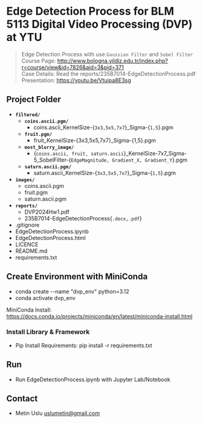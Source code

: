 # Edge Detection Process for BLM 5113 Digital Video Processing (DVP) at YTU

> Edge Detection Process with use `Gaussian Filter` and `Sobel Filter`  
> Course Page: http://www.bologna.yildiz.edu.tr/index.php?r=course/view&id=7826&aid=3&pid=371  
> Case Details: Read the reports/235B7014-EdgeDetectionProcess.pdf  
> Presentation: https://youtu.be/Vtuipa8E3sg

## Project Folder
- **`filtered/`**
    - **`coins.ascii.pgm/`**
        - coins.ascii_KernelSize-{`3x3,5x5,7x7`}_Sigma-{`1,5`}.pgm
    - **`fruit.pgm/`**
        - fruit_KernelSize-{3x3,5x5,7x7}_Sigma-{1,5}.pgm
    - **`most_blurry_image/`**
        - {`coins.ascii, fruit, saturn.ascii`}_KernelSize-7x7_Sigma-5_SobelFilter-{`EdgeMagnitude, Gradient_X, Gradient_Y`}.pgm
    - **`saturn.ascii.pgm/`**
        - saturn.ascii_KernelSize-{`3x3,5x5,7x7`}_Sigma-{`1,5`}.pgm
- **`images/`**
    - coins.ascii.pgm
    - fruit.pgm
    - saturn.ascii.pgm
- **`reports/`**
    - DVP2024Hw1.pdf
    - 235B7014-EdgeDetectionProcess{`.docx,.pdf`}
- .gitignore
- EdgeDetectionProcess.ipynb
- EdgeDetectionProcess.html
- LICENCE
- README.md
- requirements.txt  

## Create Environment with MiniConda
- conda create --name "dvp_env" python=3.12
- conda activate dvp_env

MiniConda Install: https://docs.conda.io/projects/miniconda/en/latest/miniconda-install.html

### Install Library & Framework
- Pip Install Requirements: pip install -r requirements.txt 

## Run
- Run EdgeDetectionProcess.ipynb with Jupyter Lab/Notebook

## Contact
- Metin Uslu uslumetin@gmail.com